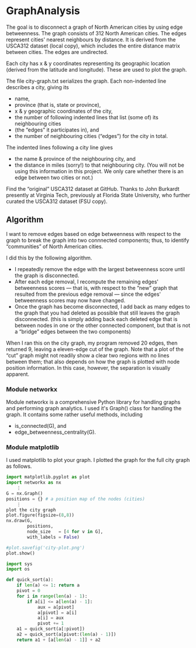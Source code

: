 # GraphAnalysis

The goal is to disconnect a graph of North American cities by using edge betweenness. The graph consists of 312 North American cities. The edges represent cities' nearest neighbours by distance. It is derived from the USCA312 dataset (local copy), which includes the entire distance matrix between cities. The edges are undirected.

Each city has x & y coordinates representing its geographic location (derived from the latitude and longitude). These are used to plot the graph.

The file city-graph.txt serializes the graph. Each non-indented line describes a city, giving its

- name,
- province (that is, state or province),
- x & y geographic coordinates of the city,
- the number of following indented lines that list (some of) its neighbouring cities
- (the “edges” it participates in), and
- the number of neighbouring cities (“edges”) for the city in total.

The indented lines following a city line gives
- the name & province of the neighbouring city, and
- the distance in miles (sorry!) to that neighbouring city. (You will not be using this information in this project. We only care whether there is an edge between two cities or not.)

Find the “original” USCA312 dataset at GitHub. Thanks to John Burkardt presently at Virginia Tech, previously at Florida State University, who further curated the USCA312 dataset (FSU copy).

## Algorithm

I want to remove edges based on edge betweenness with respect to the graph to break the graph into two connnected components; thus, to identify “communities” of North American cities.

I did this by the following algorithm.

- I repeatedly remove the edge with the largest betweenness score until the graph is disconnected.
- After each edge removal, I recompute the remaining edges' betweenness scores — that is, with respect to the ”new” graph that resulted from the previous edge removal — since the edges' betweenness scores may now have changed.
- Once the graph has become disconnected, I add back as many edges to the graph that you had deleted as possible that still leaves the graph disconnected. (this is simply adding back each deleted edge that is between nodes in one or the other connected component, but that is not a “bridge” edges between the two components)

When I ran this on the city graph, my program removed 20 edges, then returned 9, leaving a eleven-edge cut of the graph. Note that a plot of the “cut” graph might not readily show a clear two regions with no lines between them; that also depends on how the graph is plotted with node position information. In this case, however, the separation is visually apparent.

### Module networkx

Module networkx is a comprehensive Python library for handling graphs and performing graph analytics. I used it's Graph() class for handling the graph. It contains some rather useful methods, including

- is_connected(G), and
- edge_betweenness_centrality(G).

### Module matplotlib

I used matplotlib to plot your graph. I plotted the graph for the full city graph as follows.

```python
import matplotlib.pyplot as plot
import networkx as nx
    ⋮ 
G = nx.Graph()
positions = {} # a position map of the nodes (cities)
    ⋮ 
plot the city graph
plot.figure(figsize=(8,8))
nx.draw(G,
        positions,
        node_size   = [4 for v in G],
        with_labels = False)

#plot.savefig('city-plot.png')
plot.show()
```


```python
import sys
import os

def quick_sort(a):
	if len(a) <= 1: return a
	pivot = 0
	for i in range(len(a) - 1):
		if a[i] <= a[len(a) - 1]:
			aux = a[pivot]
			a[pivot] = a[i]
			a[i] = aux
			pivot += 1
	a1 = quick_sort(a[:pivot])
	a2 = quick_sort(a[pivot:(len(a) - 1)])
	return a1 + [a[len(a) - 1]] + a2
```
